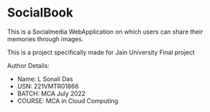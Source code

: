 
# SocialBook

This is a Socialmedia WebApplication on which users can share their memories through images.

This is a project specifically made for Jain University Final project

Author Details:

- Name: L Sonali Das
- USN: 221VMTR01866
- BATCH: MCA July 2022
- COURSE: MCA in Cloud Computing


